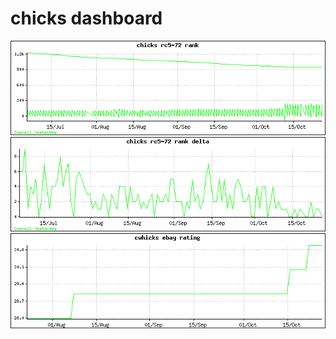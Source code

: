 chicks dashboard
================

![rc5_rank](rank_rc5-72_chicks.png)
![rc5 delta](rank_delta_rc5-72_chicks.png)
![ebay](ebay_cwhicks.png)
